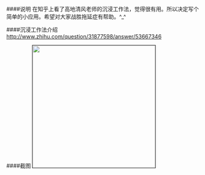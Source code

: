 ####说明
在知乎上看了高地清风老师的沉浸工作法，觉得很有用。所以决定写个简单的小应用。希望对大家战胜拖延症有帮助。^_^

####沉浸工作法介绍
http://www.zhihu.com/question/31877598/answer/53667346

####截图
<img src="https://raw.githubusercontent.com/huangyifeng/HostPlainFile/master/Immersion/immersion_screen_shot.png" width="320px" style="border-style:solid; border-width:thin"/>
